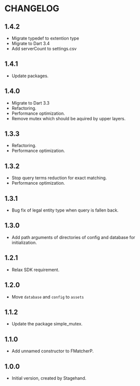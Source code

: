 # CHANGELOG

## 1.4.2

- Migrate typedef to extention type
- Migrate to Dart 3.4
- Add serverCount to settings.csv

## 1.4.1

- Update packages.

## 1.4.0

- Migrate to Dart 3.3
- Refactoring.
- Performance optimization.
- Remove mutex which should be aquired by upper layers.

## 1.3.3

- Refactoring.
- Performance optimization.

## 1.3.2

- Stop query terms reduction for exact matching.
- Performance optimization.

## 1.3.1

- Bug fix of legal entity type when query is fallen back.

## 1.3.0

- Add path arguments of directories of config and database for initialization.

## 1.2.1

- Relax SDK requirement.

## 1.2.0

- Move `database` and `config` to `assets`

## 1.1.2

- Update the package simple_mutex.

## 1.1.0

- Add unnamed constructor to FMatcherP.

## 1.0.0

- Initial version, created by Stagehand.
